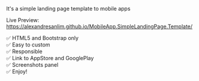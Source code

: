It's a simple landing page template to mobile apps

Live Preview:
https://alexandresanlim.github.io/MobileApp.SimpleLandingPage.Template/

✅ HTML5 and Bootstrap only</br>
✅ Easy to custom</br>
✅ Responsible</br>
✅ Link to AppStore and GooglePlay</br>
✅ Screenshots panel</br>
✅ Enjoy!
